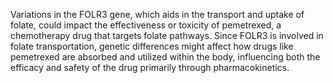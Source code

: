 Variations in the FOLR3 gene, which aids in the transport and uptake of folate, could impact the effectiveness or toxicity of pemetrexed, a chemotherapy drug that targets folate pathways. Since FOLR3 is involved in folate transportation, genetic differences might affect how drugs like pemetrexed are absorbed and utilized within the body, influencing both the efficacy and safety of the drug primarily through pharmacokinetics.